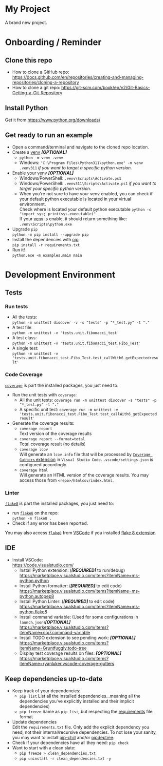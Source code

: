 # My Project

A brand new project.

# Onboarding / Reminder

## Clone this repo
- How to clone a GitHub repo: https://docs.github.com/en/repositories/creating-and-managing-repositories/cloning-a-repository
- How to clone a git repo: https://git-scm.com/book/en/v2/Git-Basics-Getting-a-Git-Repository

## Install Python
Get it from https://www.python.org/downloads/  

## Get ready to run an example
- Open a command/terminal and navigate to the cloned repo location.
- Create a [venv](https://docs.python.org/3/library/venv.html#creating-virtual-environments) ***[OPTIONAL]***
    - `python -m venv .venv`
    - Windows: `"C:\Program Files\Python311\python.exe" -m venv .venv311` *if you want to target a specific python version.*
- Enable your [venv](https://docs.python.org/3/library/venv.html#creating-virtual-environments) ***[OPTIONAL]***
    - Windows/PowerShell: `.venv\Scripts\Activate.ps1`
    - Windows/PowerShell: `.venv311\Scripts\Activate.ps1` *if you want to target your specific python version.*  
    - When you're not sure to have your venv enabled, you can check if your default python executable is located in your virtual environment.  
    Check where is located your default python executable `python -c "import sys; print(sys.executable)"`  
    If your [venv](https://docs.python.org/3/library/venv.html#creating-virtual-environments) is enable, it should return something like: `.venv\Scripts\python.exe`
- Upgrade `pip`  
`python -m pip install --upgrade pip`
- Install the dependencies with [pip](https://pip.pypa.io/en/stable/cli/pip_install/):  
`pip install -r requirements.txt`
- Run it!  
`python.exe -m examples.main main`

# Development Environment
## Tests
### Run tests
- All the tests:  
`python -m unittest discover -v -s "tests" -p "*_test.py" -t "."`
- A test file:  
`python -m unittest -v 'tests.unit.fibonacci_test'`
- A test class:  
`python -m unittest -v 'tests.unit.fibonacci_test.Fibo_Test'`
- A single test:  
`python -m unittest -v 'tests.unit.fibonacci_test.Fibo_Test.test_callWith6_getExpectedresult'`

### Code Coverage
[`coverage`](https://pypi.org/project/coverage/) is part the installed packages, you just need to:
- Run the unit tests with `coverage`:
    - All the unit tests: `coverage run -m unittest discover -s "tests" -p "*_test.py" -t "."`
    - A specific unit test: `coverage run -m unittest -v 'tests.unit.fibonacci_test.Fibo_Test.test_callWith6_getExpectedresult'`
- Generate the coverage results:  
    - `coverage report`  
    Text version of the coverage results
    - `coverage report --format=total`  
    Total coverage result (no details)
    - `coverage lcov`  
    Will generate an `lcov.info` file that will be processed by [`Coverage Gutters` extension](https://marketplace.visualstudio.com/items?itemName=ryanluker.vscode-coverage-gutters) in `Visual Studio Code`. `.vscode/settings.json` is configured accordingly.
    - `coverage html`  
    Will generate an HTML version of the coverage results. You may access those from `<repo>/htmlcov/index.html`.

### Linter
[`flake8`](https://pypi.org/project/flake8/) is part the installed packages, you just need to:
- run [`flake8`](https://pypi.org/project/flake8/) on the repo:  
`python -m flake8 .`
- Check if any error has been reported.

You may also access [`flake8`](https://pypi.org/project/flake8/) from [VSCode](https://code.visualstudio.com/) if you installed [flake 8 extension](https://marketplace.visualstudio.com/items?itemName=ms-python.flake8)

## IDE
- Install VSCode:  
https://code.visualstudio.com/
    - Install Python extension: (***[REQUIRED]*** to run/debug)  
    https://marketplace.visualstudio.com/items?itemName=ms-python.python
    - Install Python formatter: (***[REQUIRED]*** to edit code)  
    https://marketplace.visualstudio.com/items?itemName=ms-python.autopep8
    - Install Python Linter: (***[REQUIRED]*** to edit code)  
    https://marketplace.visualstudio.com/items?itemName=ms-python.flake8
    - Install command variable: (Used for some configurations in `launch.json`)***[OPTIONAL]***  
    https://marketplace.visualstudio.com/items?itemName=rioj7.command-variable
    - Install TODO extension to see pending work: ***[OPTIONAL]***  
    https://marketplace.visualstudio.com/items?itemName=Gruntfuggly.todo-tree
    - Display test coverage results on files: ***[OPTIONAL]***  
    https://marketplace.visualstudio.com/items?itemName=ryanluker.vscode-coverage-gutters

## Keep dependencies up-to-date
- Keep track of your dependencies:  
    - `pip list` List all the installed dependencies...meaning all the dependencies you've explicitly installed and their implicit dependencies)  
    - `pip freeze` Same as `pip list`, but respecting the [requirements](https://pip.pypa.io/en/stable/reference/requirements-file-format/) file format
- Update dependencies  
Edit the `requirements.txt` file. Only add the explicit dependency you need, not their internal/recursive dependencies. To not lose your sanity, you may want to install [pip-chill](https://pypi.org/project/pip-chill/) and/or [pipdeptree](https://pypi.org/project/pipdeptree/).
- Check if your dependencies have all they need: `pip check`
- Want to start with a clean slate:
    - `pip freeze > clean_dependencies.txt`
    - `pip uninstall -r clean_dependencies.txt -y`
